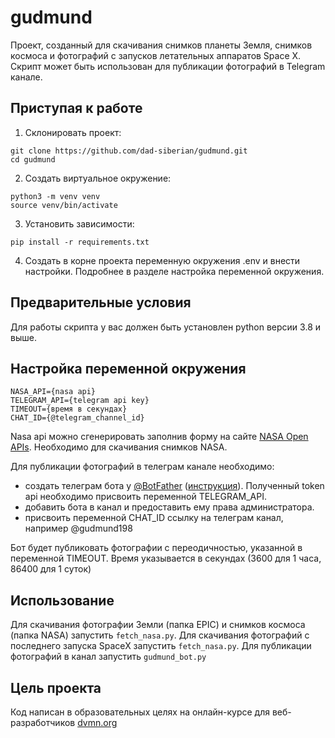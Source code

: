 # gudmund
Проект, созданный для скачивания снимков планеты Земля, снимков космоса и фотографий с запусков летательных аппаратов Space X.
Скрипт может быть использован для публикации фотографий в Telegram канале.

## Приступая к работе
 1. Склонировать проект:
```
git clone https://github.com/dad-siberian/gudmund.git
cd gudmund
```

2. Создать виртуальное окружение:
```
python3 -m venv venv
source venv/bin/activate
```

3. Установить зависимости:
```
pip install -r requirements.txt
```

4. Создать в корне проекта переменную окружения .env и внести настройки. Подробнее в разделе настройка переменной окружения.

## Предварительные условия
Для работы скрипта у вас должен быть установлен python версии 3.8 и выше. 

## Настройка переменной окружения
```
NASA_API={nasa api}
TELEGRAM_API={telegram api key}
TIMEOUT={время в секундах}
CHAT_ID={@telegram_channel_id}
```

Nasa api можно сгенерировать заполнив форму на сайте [NASA Open APIs](https://api.nasa.gov/). Необходимо для скачивания снимков NASA.

Для публикации фотографий в телеграм канале необходимо:
- создать телеграм бота у [@BotFather](https://telegram.me/BotFather) ([инструкция](https://botcreators.ru/blog/kak-sozdat-svoego-bota-v-botfather/)).  Полученный token api необходимо присвоить переменной TELEGRAM_API. 
- добавить бота в канал и предоставить ему права администратора.
- присвоить переменной CHAT_ID ссылку на телеграм канал, например @gudmund198

Бот будет публиковать фотографии с переодичностью,  указанной в переменной TIMEOUT. Время указывается в секундах (3600  для 1 часа,  86400 для 1 суток)

## Использование

Для скачивания фотографии Земли (папка EPIC) и снимков космоса (папка NASA) запустить `fetch_nasa.py`.
Для скачивания фотографий с последнего запуска SpaceX запустить `fetch_nasa.py`.
Для публикации фотографий в канал запустить `gudmund_bot.py`

## Цель проекта
Код написан в образовательных целях на онлайн-курсе для веб-разработчиков  [dvmn.org](https://dvmn.org/)






